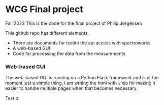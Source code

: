 # WCG Final project
Fall 2023
This is the code for the final project of Philip Jørgensen

This github repo has different elements,
- There are documents for testint the api access with spectroworks
- A web-based GUI
- Code for processing the data from the measurements

### Web-based GUI
The web-based GUI is running on a Python Flask framework and is at the moment just a simple thing.
I am writing the html with Jinja for making it easier to handle multiple pages when that becomes necessary.

Test $\alpha$

